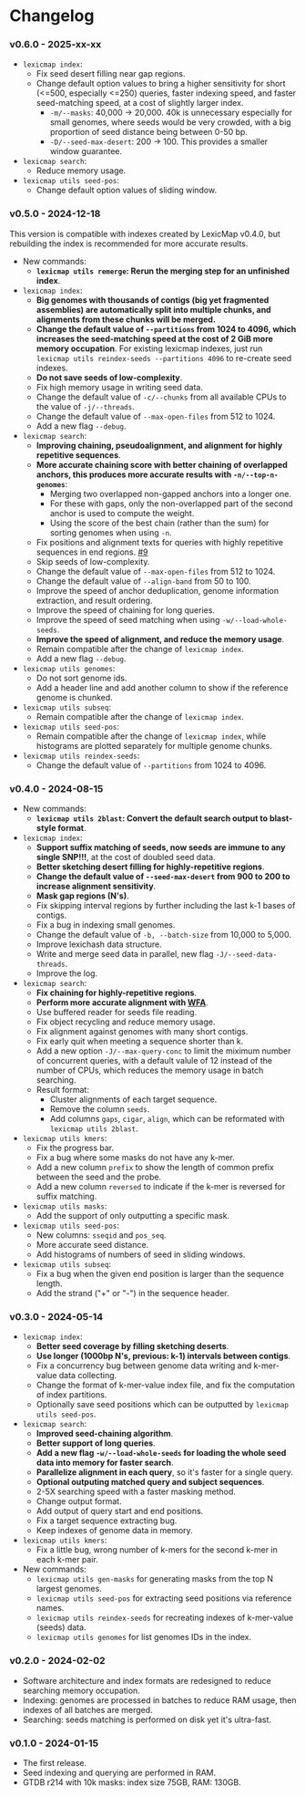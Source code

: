 # Changelog

### v0.6.0 - 2025-xx-xx

- `lexicmap index`:
    - Fix seed desert filling near gap regions.
    - Change default option values to bring a higher sensitivity for short (<=500, especially <=250) queries,
      faster indexing speed, and faster seed-matching speed, at a cost of slightly larger index.
        - `-m/--masks`: 40,000 -> 20,000. 
           40k is unnecessary especially for small genomes, where seeds would be very crowded,
           with a big proportion of seed distance being between 0-50 bp.
        - `-D/--seed-max-desert`: 200 -> 100. This provides a smaller window guarantee.
- `lexicmap search`:
    - Reduce memory usage.
- `lexicmap utils seed-pos`:
    - Change default option values of sliding window.

### v0.5.0 - 2024-12-18

This version is compatible with indexes created by LexicMap v0.4.0, but rebuilding the index is recommended for more accurate results.

- New commands:
    - **`lexicmap utils remerge`: Rerun the merging step for an unfinished index**.
- `lexicmap index`:
    - **Big genomes with thousands of contigs (big yet fragmented assemblies) are automatically split into multiple chunks, and alignments from these chunks will be merged.**
    - **Change the default value of `--partitions` from 1024 to 4096, which increases the seed-matching speed at the cost of 2 GiB more memory occupation**.
      For existing lexicmap indexes, just run `lexicmap utils reindex-seeds --partitions 4096` to re-create seed indexes.
    - **Do not save seeds of low-complexity**.
    - Fix high memory usage in writing seed data.
    - Change the default value of `-c/--chunks` from all available CPUs to the value of `-j/--threads`.
    - Change the default value of `--max-open-files` from 512 to 1024.
    - Add a new flag `--debug`.
- `lexicmap search`:
    - **Improving chaining, pseudoalignment, and alignment for highly repetitive sequences**.
    - **More accurate chaining score with better chaining of overlapped anchors, this produces more accurate results with `-n/--top-n-genomes`**: 
         - Merging two overlapped non-gapped anchors into a longer one.
         - For these with gaps, only the non-overlapped part of the second anchor is used to compute the weight.
         - Using the score of the best chain (rather than the sum) for sorting genomes when using `-n`.
    - Fix positions and alignment texts for queries with highly repetitive sequences in end regions. [#9](https://github.com/shenwei356/LexicMap/issues/9)
    - Skip seeds of low-complexity.
    - Change the default value of `--max-open-files` from 512 to 1024.
    - Change the default value of `--align-band` from 50 to 100.
    - Improve the speed of anchor deduplication, genome information extraction, and result ordering.
    - Improve the speed of chaining for long queries.
    - Improve the speed of seed matching when using `-w/--load-whole-seeds`.
    - **Improve the speed of alignment, and reduce the memory usage**.
    - Remain compatible after the change of `lexicmap index`.
    - Add a new flag `--debug`.
- `lexicmap utils genomes`:
    - Do not sort genome ids.
    - Add a header line and add another column to show if the reference genome is chunked.
- `lexicmap utils subseq`:
    - Remain compatible after the change of `lexicmap index`.
- `lexicmap utils seed-pos`:
    - Remain compatible after the change of `lexicmap index`, while histograms are plotted separately for multiple genome chunks.
- `lexicmap utils reindex-seeds`:
    - Change the default value of `--partitions` from 1024 to 4096.

### v0.4.0 - 2024-08-15

- New commands:
    - **`lexicmap utils 2blast`: Convert the default search output to blast-style format**.
- `lexicmap index`:
    - **Support suffix matching of seeds, now seeds are immune to any single SNP!!!**, at the cost of doubled seed data.
    - **Better sketching desert filling for highly-repetitive regions**.
    - **Change the default value of `--seed-max-desert` from 900 to 200 to increase alignment sensitivity**.
    - **Mask gap regions (N's)**.
    - Fix skipping interval regions by further including the last k-1 bases of contigs.
    - Fix a bug in indexing small genomes.
    - Change the default value of `-b, --batch-size` from 10,000 to 5,000.
    - Improve lexichash data structure.
    - Write and merge seed data in parallel, new flag `-J/--seed-data-threads`.
    - Improve the log.
- `lexicmap search`:
    - **Fix chaining for highly-repetitive regions**.
    - **Perform more accurate alignment with [WFA](https://github.com/shenwei356/wfa)**.
    - Use buffered reader for seeds file reading.
    - Fix object recycling and reduce memory usage.
    - Fix alignment against genomes with many short contigs.
    - Fix early quit when meeting a sequence shorter than k.
    - Add a new option `-J/--max-query-conc` to limit the miximum number of concurrent queries,
      with a default valule of 12 instead of the number of CPUs, which reduces the memory usage
      in batch searching.
    - Result format:
        - Cluster alignments of each target sequence.
        - Remove the column `seeds`.
        - Add columns `gaps`, `cigar`, `align`, which can be reformated with `lexicmap utils 2blast`.
- `lexicmap utils kmers`:
    - Fix the progress bar.
    - Fix a bug where some masks do not have any k-mer.
    - Add a new column `prefix` to show the length of common prefix between the seed and the probe.
    - Add a new column `reversed` to indicate if the k-mer is reversed for suffix matching.
- `lexicmap utils masks`:
    - Add the support of only outputting a specific mask.
- `lexicmap utils seed-pos`:
    - New columns: `sseqid` and `pos_seq`.
    - More accurate seed distance.
    - Add histograms of numbers of seed in sliding windows.
- `lexicmap utils subseq`:
    - Fix a bug when the given end position is larger than the sequence length.
    - Add the strand ("+" or "-") in the sequence header.

### v0.3.0 - 2024-05-14

- `lexicmap index`:
    - **Better seed coverage by filling sketching deserts**.
    - **Use longer (1000bp N's, previous: k-1) intervals between contigs**.
    - Fix a concurrency bug between genome data writing and k-mer-value data collecting.
    - Change the format of k-mer-value index file, and fix the computation of index partitions.
    - Optionally save seed positions which can be outputted by `lexicmap utils seed-pos`.
- `lexicmap search`:
    - **Improved seed-chaining algorithm**.
    - **Better support of long queries**.
    - **Add a new flag `-w/--load-whole-seeds` for loading the whole seed data into memory for faster search**.
    - **Parallelize alignment in each query**, so it's faster for a single query.
    - **Optional outputing matched query and subject sequences**.
    - 2-5X searching speed with a faster masking method.
    - Change output format.
    - Add output of query start and end positions.
    - Fix a target sequence extracting bug.
    - Keep indexes of genome data in memory.
- `lexicmap utils kmers`:
    - Fix a little bug, wrong number of k-mers for the second k-mer in each k-mer pair.
- New commands:
    - `lexicmap utils gen-masks` for generating masks from the top N largest genomes.
    - `lexicmap utils seed-pos` for extracting seed positions via reference names.
    - `lexicmap utils reindex-seeds` for recreating indexes of k-mer-value (seeds) data.
    - `lexicmap utils genomes` for list genomes IDs in the index.

### v0.2.0 - 2024-02-02

- Software architecture and index formats are redesigned to reduce searching memory occupation.
- Indexing: genomes are processed in batches to reduce RAM usage, then indexes of all batches are merged.
- Searching: seeds matching is performed on disk yet it's ultra-fast.

### v0.1.0 - 2024-01-15

- The first release.
- Seed indexing and querying are performed in RAM.
- GTDB r214 with 10k masks: index size 75GB, RAM: 130GB.
